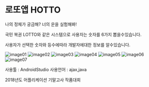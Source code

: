 # 로또앱 HOTTO
나의 정체가 궁금해? 너의 운을 실험해봐!

국민 복권 LOTTO와 같은 시스템으로 사용자는 숫자를 6가지 뽑을수있습니다. 
<P>사용자가 선택한 숫자와 등수에따라 개발자에대한 정보를 알수있습니다.



![image01](https://user-images.githubusercontent.com/55124264/71879989-af948380-3172-11ea-9ff4-b5ddecd52991.png)
![image02](https://user-images.githubusercontent.com/55124264/71879990-af948380-3172-11ea-9b99-4012c07424f8.png)
![image03](https://user-images.githubusercontent.com/55124264/71879991-b02d1a00-3172-11ea-931d-9a64dca5b562.png)
![image04](https://user-images.githubusercontent.com/55124264/71879992-b02d1a00-3172-11ea-8054-d8ed5cb79451.png)
![image05](https://user-images.githubusercontent.com/55124264/71879993-b02d1a00-3172-11ea-9c33-541f32333109.png)
![image06](https://user-images.githubusercontent.com/55124264/71879994-b0c5b080-3172-11ea-9bd9-0ba2590dd4fa.png)
![image07](https://user-images.githubusercontent.com/55124264/71879995-b0c5b080-3172-11ea-9b5d-8b2232004e1b.png)

<P>
  사용툴 : AndroidStudio 사용언어 : ajax,java
  <p>2018년도 어플리케이션 기말고사 작품대회 
